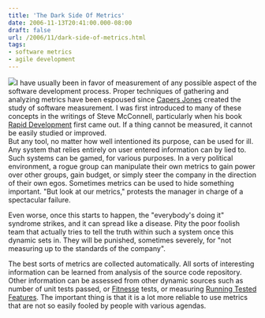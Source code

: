 ```yaml
---
title: 'The Dark Side Of Metrics'
date: 2006-11-13T20:41:00.000-08:00
draft: false
url: /2006/11/dark-side-of-metrics.html
tags: 
- software metrics
- agile development
---
```


[![](http://photos1.blogger.com/blogger2/4186/4378/200/vader.jpg)](http://photos1.blogger.com/blogger2/4186/4378/1600/vader.jpg)I have usually been in favor of measurement of any possible aspect of the software development process. Proper techniques of gathering and analyzing metrics have been espoused since [Capers Jones](http://www.unt.edu/isrc/Faculty/FacultyFellows/jones.htm) created the study of software measurement. I was first introduced to many of these concepts in the writings of Steve McConnell, particularly when his book [Rapid Development](http://www.amazon.com/exec/obidos/ISBN=1556159005/stevemcconnelconA/) first came out. If a thing cannot be measured, it cannot be easily studied or improved.  
But any tool, no matter how well intentioned its purpose, can be used for ill. Any system that relies entirely on user entered information can by lied to. Such systems can be gamed, for various purposes. In a very political environment, a rogue group can manipulate their own metrics to gain power over other groups, gain budget, or simply steer the company in the direction of their own egos. Sometimes metrics can be used to hide something important. "But look at our metrics," protests the manager in charge of a spectacular failure.  

Even worse, once this starts to happen, the "everybody's doing it" syndrome strikes, and it can spread like a disease. Pity the poor foolish team that actually tries to tell the truth within such a system once this dynamic sets in. They will be punished, sometimes severely, for "not measuring up to the standards of the company".

The best sorts of metrics are collected automatically. All sorts of interesting information can be learned from analysis of the source code repository. Other information can be assessed from other dynamic sources such as number of unit tests passed, or [Fitnesse](http://fitnesse.org/) tests, or measuring [Running Tested Features](http://www.xprogramming.com/xpmag/jatRtsMetric.htm). The important thing is that it is a lot more reliable to use metrics that are not so easily fooled by people with various agendas.